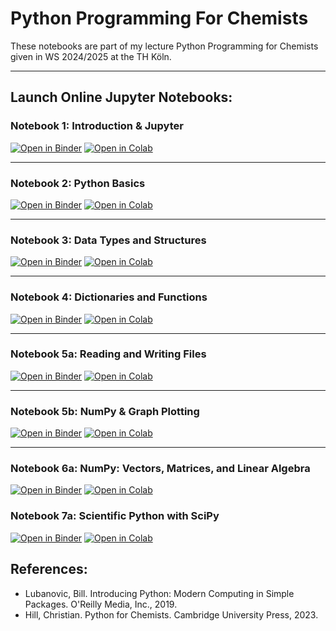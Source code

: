 # Python Programming For Chemists

These notebooks are part of my lecture Python Programming for Chemists given in WS 2024/2025 at the TH Köln.  


---

## Launch Online Jupyter Notebooks:

### Notebook 1: Introduction & Jupyter 
[![Open in Binder](https://mybinder.org/badge_logo.svg)](https://mybinder.org/v2/gh/CHLoschen/ProgrammingForChemists24/main?labpath=notebooks%2Flecture1.ipynb)
[![Open in Colab](https://colab.research.google.com/assets/colab-badge.svg)](https://colab.research.google.com/github/CHLoschen/ProgrammingForChemists24/blob/main/notebooks/lecture1.ipynb)

---

### Notebook 2: Python Basics
[![Open in Binder](https://mybinder.org/badge_logo.svg)](https://mybinder.org/v2/gh/CHLoschen/ProgrammingForChemists24/main?labpath=notebooks%2Flecture2.ipynb)
[![Open in Colab](https://colab.research.google.com/assets/colab-badge.svg)](https://colab.research.google.com/github/CHLoschen/ProgrammingForChemists24/blob/main/notebooks/lecture2.ipynb)

---

### Notebook 3: Data Types and Structures
[![Open in Binder](https://mybinder.org/badge_logo.svg)](https://mybinder.org/v2/gh/CHLoschen/ProgrammingForChemists24/main?labpath=notebooks%2Flecture3.ipynb)
[![Open in Colab](https://colab.research.google.com/assets/colab-badge.svg)](https://colab.research.google.com/github/CHLoschen/ProgrammingForChemists24/blob/main/notebooks/lecture3.ipynb)

---

### Notebook 4: Dictionaries and Functions
[![Open in Binder](https://mybinder.org/badge_logo.svg)](https://mybinder.org/v2/gh/CHLoschen/ProgrammingForChemists24/main?labpath=notebooks%2Flecture4.ipynb)
[![Open in Colab](https://colab.research.google.com/assets/colab-badge.svg)](https://colab.research.google.com/github/CHLoschen/ProgrammingForChemists24/blob/main/notebooks/lecture4.ipynb)

---

### Notebook 5a: Reading and Writing Files
[![Open in Binder](https://mybinder.org/badge_logo.svg)](https://mybinder.org/v2/gh/CHLoschen/ProgrammingForChemists24/main?labpath=notebooks%2Flecture5a.ipynb)
[![Open in Colab](https://colab.research.google.com/assets/colab-badge.svg)](https://colab.research.google.com/github/CHLoschen/ProgrammingForChemists24/blob/main/notebooks/lecture5a.ipynb)

---

### Notebook 5b: NumPy & Graph Plotting
[![Open in Binder](https://mybinder.org/badge_logo.svg)](https://mybinder.org/v2/gh/CHLoschen/ProgrammingForChemists24/main?labpath=notebooks%2Flecture5b.ipynb)
[![Open in Colab](https://colab.research.google.com/assets/colab-badge.svg)](https://colab.research.google.com/github/CHLoschen/ProgrammingForChemists24/blob/main/notebooks/lecture5b.ipynb)

---

### Notebook 6a: NumPy: Vectors, Matrices, and Linear Algebra
[![Open in Binder](https://mybinder.org/badge_logo.svg)](https://mybinder.org/v2/gh/CHLoschen/ProgrammingForChemists24/main?labpath=notebooks%2Flecture6a.ipynb)
[![Open in Colab](https://colab.research.google.com/assets/colab-badge.svg)](https://colab.research.google.com/github/CHLoschen/ProgrammingForChemists24/blob/main/notebooks/lecture6a.ipynb)


### Notebook 7a: Scientific Python with SciPy 
[![Open in Binder](https://mybinder.org/badge_logo.svg)](https://mybinder.org/v2/gh/CHLoschen/ProgrammingForChemists24/main?labpath=notebooks%2Flecture7a.ipynb)
[![Open in Colab](https://colab.research.google.com/assets/colab-badge.svg)](https://colab.research.google.com/github/CHLoschen/ProgrammingForChemists24/blob/main/notebooks/lecture7a.ipynb)



## References:  

- Lubanovic, Bill. Introducing Python: Modern Computing in Simple Packages. O'Reilly Media, Inc., 2019.   
- Hill, Christian. Python for Chemists. Cambridge University Press, 2023.   

